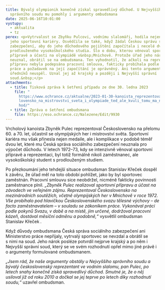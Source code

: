 ```yaml
---
title: Bývalý olympionik konečně získal spravedlivý důchod. U Nejvyššího
  správního soudu mu pomohly i argumenty ombudsmana
date: 2025-06-16T10:01:00
vystupy:
  - aktualita
  - tz
perex: <p>Vytrvalost se Zbyňku Pulcovi, vodnímu slalomáři, hodila nejen během
  jeho sportovní kariéry. Osvědčila se také, když žádal Českou správu sociálního
  zabezpečení, aby do jeho důchodového pojištění započítala i necelé dva roky
  prodlouženého vysokoškolského studia. Šlo o dobu, kterou věnoval sportovní
  přípravě a účasti na olympiádě v&nbsp;Mnichově. Protože úřad jeho nárok
  neuznal, obrátil se na ombudsmana. Ten vyhodnotil, že ačkoli na reprezentační
  přípravu nebyla podepsána pracovní smlouva, fakticky probíhala podle zákoníku
  práce a požadavek na její započítání je oprávněný. Ani tento argument však u
  úředníků neuspěl. Uznal jej až krajský a později i Nejvyšší správní
  soud.&nbsp;</p>
attachments:
  - title: Tisková zpráva k šetření případu ze dne 30. ledna 2023
    file: "
      https://www.ochrance.cz/aktualne/2023-01-30-kanoista_reprezentoval_ceskos\
      lovensko_na_mistrovstvi_sveta_i_olympiade_ted_ale_kvuli_tomu_ma_nizsi_duc\
      hod/"
  - title: Zpráva o šetření ombudsmana
    file: https://eso.ochrance.cz/Nalezene/Edit/9930
---
```

<p>Vrcholový kanoista Zbyněk Pulec reprezentoval Československo na přelomu 60. a 70. let, účastnil se olympijských her i mistrovství světa. Sportovní kariéra mu však přinesla nejen medaile, ale i komplikace v&nbsp;podobě téměř dvou let, které mu Česká správa sociálního zabezpečení neuznala pro výpočet důchodu. V letech 1972–73, kdy se intenzivně věnoval sportovní přípravě a reprezentaci, byl totiž formálně nikoli zaměstnanec, ale vysokoškolský student s&nbsp;prodlouženým studiem.&nbsp;</p>
<p>Po přezkoumání jeho tehdejší situace ombudsman Stanislav Křeček dospěl k&nbsp;závěru, že úřad měl na toto období pohlížet, jako by byl sportovec zaměstnán. Pracovní smlouvu sice neobdržel, nicméně fakticky povinnosti zaměstnance plnil. 
<i>„Zbyněk Pulec realizoval sportovní přípravu a účast na závodech ve veřejném zájmu. Reprezentoval Československo na mezinárodních soutěžích, včetně olympijských her v Mnichově v roce 1972. Vše probíhalo pod hlavičkou Československého svazu tělesné výchovy – de facto zaměstnavatelem – v&nbsp;souladu se zákoníkem práce. Vykonával práci podle pokynů Svazu, v době a na místě, jím určené, dodržoval pracovní kázeň, dostával měsíční odměnu a podobně,“&nbsp;</i>vysvětlil ombudsman Stanislav Křeček
<i>.&nbsp;</i></p>
<p>Když důvody ombudsmana Česká správa sociálního zabezpečení ani Ministerstvo práce nepřijaly, vytrvalý sportovec se nevzdal a obrátil se s&nbsp;nimi na soud. Jeho nárok posléze potvrdil nejprve krajský a po něm i Nejvyšší správní soud, který se ve svém rozhodnutí opřel mimo jiné právě i o argumenty formulované ombudsmanem.</p>
<p>
<i>„Jsem rád, že naše argumenty obstály u Nejvyššího správního soudu a bývalý československý reprezentant ve vodním slalomu, pan Pulec, po letech snahy konečně získá spravedlivý důchod. Smutné je, že o něj usiloval již od&nbsp;roku 2010 a dočkal se jej teprve po letech díky rozhodnutí soudu,“</i> uzavřel ombudsman.&nbsp;</p>
